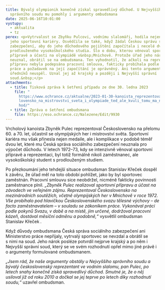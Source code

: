 ```yaml
---
title: Bývalý olympionik konečně získal spravedlivý důchod. U Nejvyššího
  správního soudu mu pomohly i argumenty ombudsmana
date: 2025-06-16T10:01:00
vystupy:
  - aktualita
  - tz
perex: <p>Vytrvalost se Zbyňku Pulcovi, vodnímu slalomáři, hodila nejen během
  jeho sportovní kariéry. Osvědčila se také, když žádal Českou správu sociálního
  zabezpečení, aby do jeho důchodového pojištění započítala i necelé dva roky
  prodlouženého vysokoškolského studia. Šlo o dobu, kterou věnoval sportovní
  přípravě a účasti na olympiádě v&nbsp;Mnichově. Protože úřad jeho nárok
  neuznal, obrátil se na ombudsmana. Ten vyhodnotil, že ačkoli na reprezentační
  přípravu nebyla podepsána pracovní smlouva, fakticky probíhala podle zákoníku
  práce a požadavek na její započítání je oprávněný. Ani tento argument však u
  úředníků neuspěl. Uznal jej až krajský a později i Nejvyšší správní
  soud.&nbsp;</p>
attachments:
  - title: Tisková zpráva k šetření případu ze dne 30. ledna 2023
    file: "
      https://www.ochrance.cz/aktualne/2023-01-30-kanoista_reprezentoval_ceskos\
      lovensko_na_mistrovstvi_sveta_i_olympiade_ted_ale_kvuli_tomu_ma_nizsi_duc\
      hod/"
  - title: Zpráva o šetření ombudsmana
    file: https://eso.ochrance.cz/Nalezene/Edit/9930
---
```

<p>Vrcholový kanoista Zbyněk Pulec reprezentoval Československo na přelomu 60. a 70. let, účastnil se olympijských her i mistrovství světa. Sportovní kariéra mu však přinesla nejen medaile, ale i komplikace v&nbsp;podobě téměř dvou let, které mu Česká správa sociálního zabezpečení neuznala pro výpočet důchodu. V letech 1972–73, kdy se intenzivně věnoval sportovní přípravě a reprezentaci, byl totiž formálně nikoli zaměstnanec, ale vysokoškolský student s&nbsp;prodlouženým studiem.&nbsp;</p>
<p>Po přezkoumání jeho tehdejší situace ombudsman Stanislav Křeček dospěl k&nbsp;závěru, že úřad měl na toto období pohlížet, jako by byl sportovec zaměstnán. Pracovní smlouvu sice neobdržel, nicméně fakticky povinnosti zaměstnance plnil. 
<i>„Zbyněk Pulec realizoval sportovní přípravu a účast na závodech ve veřejném zájmu. Reprezentoval Československo na mezinárodních soutěžích, včetně olympijských her v Mnichově v roce 1972. Vše probíhalo pod hlavičkou Československého svazu tělesné výchovy – de facto zaměstnavatelem – v&nbsp;souladu se zákoníkem práce. Vykonával práci podle pokynů Svazu, v době a na místě, jím určené, dodržoval pracovní kázeň, dostával měsíční odměnu a podobně,“&nbsp;</i>vysvětlil ombudsman Stanislav Křeček
<i>.&nbsp;</i></p>
<p>Když důvody ombudsmana Česká správa sociálního zabezpečení ani Ministerstvo práce nepřijaly, vytrvalý sportovec se nevzdal a obrátil se s&nbsp;nimi na soud. Jeho nárok posléze potvrdil nejprve krajský a po něm i Nejvyšší správní soud, který se ve svém rozhodnutí opřel mimo jiné právě i o argumenty formulované ombudsmanem.</p>
<p>
<i>„Jsem rád, že naše argumenty obstály u Nejvyššího správního soudu a bývalý československý reprezentant ve vodním slalomu, pan Pulec, po letech snahy konečně získá spravedlivý důchod. Smutné je, že o něj usiloval již od&nbsp;roku 2010 a dočkal se jej teprve po letech díky rozhodnutí soudu,“</i> uzavřel ombudsman.&nbsp;</p>
